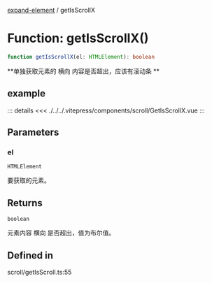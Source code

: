 [expand-element](../globals.md) / getIsScrollX

# Function: getIsScrollX()

```ts
function getIsScrollX(el: HTMLElement): boolean
```

**单独获取元素的 横向 内容是否超出，应该有滚动条 **

<Badge type="tip" text="version: v0.0.4+" />

<script setup>
  import GetIsScrollX from './../../.vitepress/components/scroll/GetIsScrollX.vue'
</script>

## example

<GetIsScrollX></GetIsScrollX>

::: details
<<< ./../../.vitepress/components/scroll/GetIsScrollX.vue
:::

## Parameters

### el

`HTMLElement`

要获取的元素。

## Returns

`boolean`

元素内容 横向 是否超出，值为布尔值。

## Defined in

scroll/getIsScroll.ts:55
